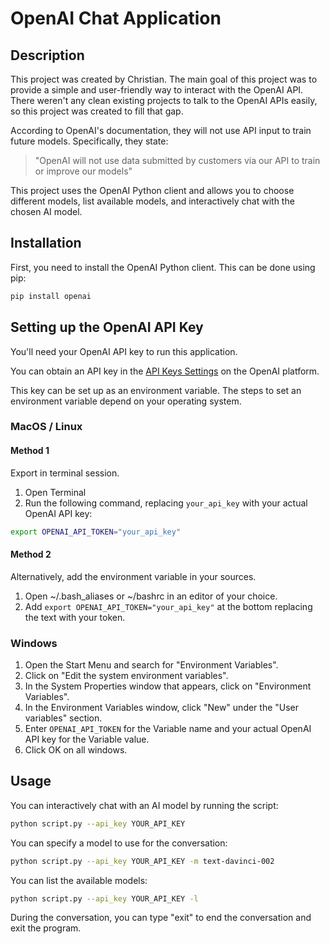# OpenAI Chat Application

## Description

This project was created by Christian. The main goal of this project was to provide a simple and user-friendly way to interact with the OpenAI API. There weren't any clean existing projects to talk to the OpenAI APIs easily, so this project was created to fill that gap.

According to OpenAI's documentation, they will not use API input to train future models. Specifically, they state:

> "OpenAI will not use data submitted by customers via our API to train or improve our models"

This project uses the OpenAI Python client and allows you to choose different models, list available models, and interactively chat with the chosen AI model.

## Installation

First, you need to install the OpenAI Python client. This can be done using pip:

```bash
pip install openai
```

## Setting up the OpenAI API Key

You'll need your OpenAI API key to run this application.

You can obtain an API key in the [API Keys Settings](https://platform.openai.com/account/api-keys) on the OpenAI platform.

This key can be set up as an environment variable. The steps to set an environment variable depend on your operating system.

### MacOS / Linux
#### Method 1
Export in terminal session.
1. Open Terminal
2. Run the following command, replacing `your_api_key` with your actual OpenAI API key:

```bash
export OPENAI_API_TOKEN="your_api_key"
```
#### Method 2
Alternatively, add the environment variable in your sources.
1. Open ~/.bash_aliases or ~/bashrc in an editor of your choice.
2. Add `export OPENAI_API_TOKEN="your_api_key"` at the bottom replacing the text with your token.

### Windows

1. Open the Start Menu and search for "Environment Variables".
2. Click on "Edit the system environment variables".
3. In the System Properties window that appears, click on "Environment Variables".
4. In the Environment Variables window, click "New" under the "User variables" section.
5. Enter `OPENAI_API_TOKEN` for the Variable name and your actual OpenAI API key for the Variable value.
6. Click OK on all windows.

## Usage

You can interactively chat with an AI model by running the script:

```bash
python script.py --api_key YOUR_API_KEY
```

You can specify a model to use for the conversation:

```bash
python script.py --api_key YOUR_API_KEY -m text-davinci-002
```

You can list the available models:

```bash
python script.py --api_key YOUR_API_KEY -l
```

During the conversation, you can type "exit" to end the conversation and exit the program.
